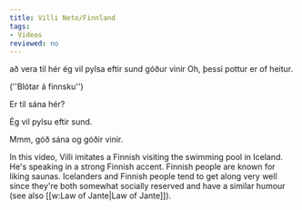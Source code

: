 ```yaml
---
title: Villi Neto/Finnland
tags:
- Videos
reviewed: no
---
```

<vocabulary>
að vera til
hér
ég vil
pylsa
eftir
sund
góður
vinir
</vocabulary>
<Instagram
file="Video by villineto-BtG9s6mg3Mc.mp4"
url="https://www.instagram.com/p/BtG9s6mg3Mc/"
user_image="VilliNeto.jpg"
user_name="Villi Neto"
user_handle="villineto"
audio="GX83.mp3">
Oh, þessi pottur er of heitur.

(''Blótar á finnsku'')

Er til sána hér?

Ég vil pylsu eftir sund.

Mmm, góð sána og góðir vinir.

<div class="video-explanation" data-translate="no">

In this video, Villi imitates a Finnish visiting the swimming pool in Iceland. He's speaking in a strong Finnish accent. Finnish people are known for liking saunas. Icelanders and Finnish people tend to get along very well since they're both somewhat socially reserved and have a similar humour (see also [[w:Law of Jante|Law of Jante]]).
</div>
</Instagram>
